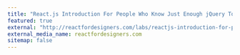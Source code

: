 ```yaml
---
title: "React.js Introduction For People Who Know Just Enough jQuery To Get By"
featured: true
external: "http://reactfordesigners.com/labs/reactjs-introduction-for-people-who-know-just-enough-jquery-to-get-by/"
external_media_name: reactfordesigners.com
sitemap: false
---
```

